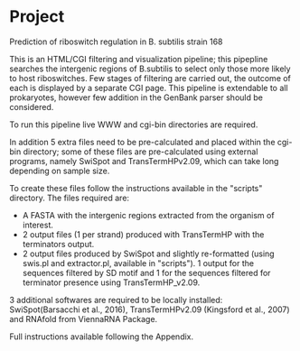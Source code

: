 # Project
Prediction of riboswitch regulation in B. subtilis strain 168


This is an HTML/CGI filtering and visualization pipeline; this pipepline searches the intergenic regions of B.subtilis to select only those more likely to host riboswitches. Few stages of filtering are carried out, the outcome of each is displayed by a separate CGI page. This pipeline is extendable to all prokaryotes, however few addition in the GenBank parser should be considered.

To run this pipeline live WWW and cgi-bin directories are required.


In addition 5 extra files need to be pre-calculated and placed within the cgi-bin directory; some of these files are pre-calculated using external programs, namely SwiSpot and TransTermHPv2.09, which can take long depending on sample size.

To create these files follow the instructions available in the "scripts" directory.
The files required are:
- A FASTA with the intergenic regions extracted from the organism of interest.
- 2 output files (1 per strand) produced with TransTermHP with the terminators output.
- 2 output files produced by SwiSpot and slightly re-formatted (using swis.pl and extractor.pl, available in "scripts"). 1 output for the sequences filtered by SD motif and 1 for the sequences filtered for terminator presence using TransTermHP_v2.09.

3 additional softwares are required to be locally installed: SwiSpot(Barsacchi et al., 2016), TransTermHPv2.09 (Kingsford et al., 2007) and RNAfold from ViennaRNA Package.

Full instructions available following the Appendix.

